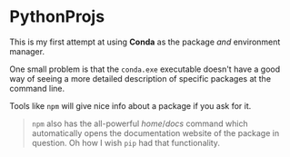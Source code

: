 # PythonProjs

This is my first attempt at using __Conda__ as the package _and_ environment manager.

One small problem is that the `conda.exe` executable doesn't have a good way of seeing a
more detailed description of specific packages at the command line.

Tools like `npm` will give nice info about a package if you ask for it.
> `npm` also has the all-powerful _home_/_docs_ command which automatically opens the
> documentation website of the package in question.
> Oh how I wish `pip` had that functionality.

